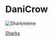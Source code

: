 # DaniCrow

![Sharkmeme](https://i2.wp.com/www.southernfriedscience.com/wp-content/uploads/2013/11/funny-shark-memes.png)


[Sharks](https://github.com/DaniCrow/Bioinformatics29/blob/master/Sharks.pdf)
